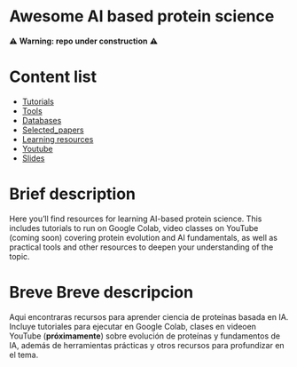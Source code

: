 # Awesome AI based protein science

⚠️ **Warning: repo under construction** ⚠️


# Content list
- [Tutorials](./tutorials)
- [Tools](./tools)
- [Databases](./databases)
- [Selected_papers](./selected_papers)
- [Learning resources](./learning_resources)
- [Youtube](./youtube)
- [Slides](./slides)


# Brief description
Here you’ll find resources for learning AI-based protein science. This includes tutorials to run on Google Colab, video classes on YouTube (coming soon) covering protein evolution and AI fundamentals, as well as practical tools and other resources to deepen your understanding of the topic.

# Breve Breve descripcion  
Aqui encontraras recursos para aprender ciencia de proteínas basada en IA. Incluye tutoriales para ejecutar en Google Colab, clases en videoen YouTube (**próximamente**) sobre evolución de proteínas y fundamentos de IA, además de herramientas prácticas y otros recursos para profundizar en el tema.



  











